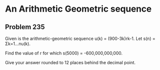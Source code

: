 #  An Arithmetic Geometric sequence
## Problem 235



Given is the arithmetic-geometric sequence u(k) = (900-3k)rk-1.
Let s(n) = Σk=1...nu(k).


Find the value of r for which s(5000) = -600,000,000,000.


Give your answer rounded to 12 places behind the decimal point.






